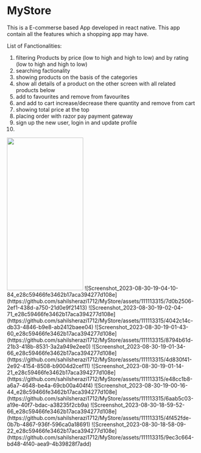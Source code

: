 # MyStore
This is a E-commerse based App developed in react native. This app contain all the features which a shopping app may have.

List of Fanctionalities: 
1) filtering Products by price (low to high and high to low) and by rating (low to high and high to low)
2) searching factionality
3) showing products on the basis of the categories
4) show all details of a product on the other screen with all related products below
5) add to favourites and remove from favourites
6) and add to cart increase/decrease there quantity and remove from cart
7) showing total price at the top
8) placing order with razor pay payment gateway
9) sign up the new user, login in and update profile
10) 

<img src="https://github.com/sahilsherazi1712/MyStore/assets/111113315/7d0b2506-2ef1-438d-a750-21d0e9f21413" data-canonical-src="[https://gyazo.com/eb5c5741b6a9a16c692170a41a49c858.png](https://github.com/sahilsherazi1712/MyStore/assets/111113315/7d0b2506-2ef1-438d-a750-21d0e9f21413)" width="200" height="400" />
![Screenshot_2023-08-30-19-04-10-84_e28c59466fe3462b17aca394277d108e](https://github.com/sahilsherazi1712/MyStore/assets/111113315/7d0b2506-2ef1-438d-a750-21d0e9f21413)
![Screenshot_2023-08-30-19-02-04-71_e28c59466fe3462b17aca394277d108e](https://github.com/sahilsherazi1712/MyStore/assets/111113315/4042c14c-db33-4846-b9e8-ab2412baee04)
![Screenshot_2023-08-30-19-01-43-60_e28c59466fe3462b17aca394277d108e](https://github.com/sahilsherazi1712/MyStore/assets/111113315/8794b61d-21b3-418b-8531-3a2a949e2ee0)
![Screenshot_2023-08-30-19-01-34-66_e28c59466fe3462b17aca394277d108e](https://github.com/sahilsherazi1712/MyStore/assets/111113315/4d830f41-2e92-4154-8508-b9004d2cef11)
![Screenshot_2023-08-30-19-01-14-21_e28c59466fe3462b17aca394277d108e](https://github.com/sahilsherazi1712/MyStore/assets/111113315/e48cc1b8-a6a7-4648-be4a-69cb00a404f4)
![Screenshot_2023-08-30-19-00-16-44_e28c59466fe3462b17aca394277d108e](https://github.com/sahilsherazi1712/MyStore/assets/111113315/6aab5c03-a19e-40f7-bdac-a38235f2cb9a)
![Screenshot_2023-08-30-18-59-52-66_e28c59466fe3462b17aca394277d108e](https://github.com/sahilsherazi1712/MyStore/assets/111113315/4f452fde-0b7b-4867-936f-596ca0a18691)
![Screenshot_2023-08-30-18-58-09-22_e28c59466fe3462b17aca394277d108e](https://github.com/sahilsherazi1712/MyStore/assets/111113315/9ec3c664-bd48-4f40-aea9-4b39828f7add)
